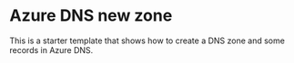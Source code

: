 # Azure DNS new zone

This is a starter template that shows how to create a DNS zone and some records in Azure DNS.
